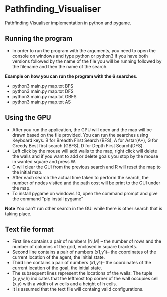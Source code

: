 # Pathfinding_Visualiser
Pathfinding Visualiser implementation in python and pygame.

## Running the program
- In order to run the program with the arguments, you need to open the console on windows and type python or python3 if you have both versions followed     by the name of the file you will be running followed by the filename and then the name of the search.
  
**Example on how you can run the program with the 6 searches.**
  * python3 main.py map.txt BFS
  * python3 main.py map.txt DFS
  * python3 main.py map.txt GBFS
  * python3 main.py map.txt AS
 
 
 
 ## Using the GPU
* After you run the application, the GPU will open and the map will be drawn based on the file provided. You can run the searches using Keyboard keys. B for Breadth First Search (BFS), A for Astar(A*), G for Greedy Best first search (GBFS), D for Depth First Search(DFS).
* Left click by the mouse will add walls to the map, right click will delete the walls and if you want to add or delete goals you stop by the mouse in wanted square and press W.
* C will clear the GUI from the previous search and R will reset the map to the initial map.
* After each search the actual time taken to perform the search, the number of nodes visited and the path cost will be print to the GUI under the map.
* To install pygame on windows 10, open the command prompt and give the command “pip install pygame”



**Note**
You can’t run other search in the GUI while there is other search that is taking place.

## Text file format
* First line contains a pair of numbers [N,M] – the number of rows and the number of columns of the
grid, enclosed in square brackets.
* Second line contains a pair of numbers (x1,y1)– the coordinates of the current location of the agent,
the initial state.
* Third line contains a pair of numbers (x1,y1)– the coordinates of the current location of the goal,
the initial state.
* The subsequent lines represent the locations of the walls: The tuple (x,y,w,h) indicates that the
leftmost top corner of the wall occupies cell (x,y) with a width of w cells and a height of h cells.
* It is assumed that the text file will containg valid configurations.


 
 

